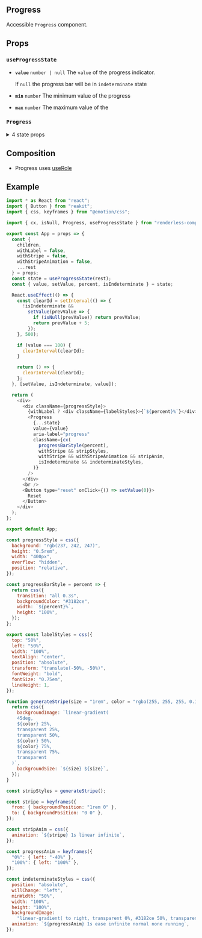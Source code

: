 ## Progress

Accessible `Progress` component.

<!-- CODESANDBOX
link_title: Progress - Open On Sandbox
js: src/progress/stories/__js/Progress.component.jsx
deps: ['@emotion/css']
-->

## Props

<!-- Automatically generated -->

### `useProgressState`

- **`value`** <code>number | null</code> The `value` of the progress indicator.

  If `null` the progress bar will be in `indeterminate` state

- **`min`** <code>number</code> The minimum value of the progress
- **`max`** <code>number</code> The maximum value of the

### `Progress`

<details><summary>4 state props</summary>
> These props are returned by the state hook. You can spread them into this component (`{...state}`) or pass them separately. You can also provide these props from your own state logic.

- **`value`** <code>number | null</code> The `value` of the progress indicator.

  If `null` the progress bar will be in `indeterminate` state

- **`min`** <code>number</code> The minimum value of the progress
- **`max`** <code>number</code> The maximum value of the
- **`isIndeterminate`** <code>boolean</code> Set isInterminate state

</details>

## Composition

- Progress uses [useRole](https://reakit.io/docs/role)

## Example

```js
import * as React from "react";
import { Button } from "reakit";
import { css, keyframes } from "@emotion/css";

import { cx, isNull, Progress, useProgressState } from "renderless-components";

export const App = props => {
  const {
    children,
    withLabel = false,
    withStripe = false,
    withStripeAnimation = false,
    ...rest
  } = props;
  const state = useProgressState(rest);
  const { value, setValue, percent, isIndeterminate } = state;

  React.useEffect(() => {
    const clearId = setInterval(() => {
      !isIndeterminate &&
        setValue(prevValue => {
          if (isNull(prevValue)) return prevValue;
          return prevValue + 5;
        });
    }, 500);

    if (value === 100) {
      clearInterval(clearId);
    }

    return () => {
      clearInterval(clearId);
    };
  }, [setValue, isIndeterminate, value]);

  return (
    <div>
      <div className={progressStyle}>
        {withLabel ? <div className={labelStyles}>{`${percent}%`}</div> : null}
        <Progress
          {...state}
          value={value}
          aria-label="progress"
          className={cx(
            progressBarStyle(percent),
            withStripe && stripStyles,
            withStripe && withStripeAnimation && stripAnim,
            isIndeterminate && indeterminateStyles,
          )}
        />
      </div>
      <br />
      <Button type="reset" onClick={() => setValue(0)}>
        Reset
      </Button>
    </div>
  );
};

export default App;

const progressStyle = css({
  background: "rgb(237, 242, 247)",
  height: "0.5rem",
  width: "400px",
  overflow: "hidden",
  position: "relative",
});

const progressBarStyle = percent => {
  return css({
    transition: "all 0.3s",
    backgroundColor: "#3182ce",
    width: `${percent}%`,
    height: "100%",
  });
};

export const labelStyles = css({
  top: "50%",
  left: "50%",
  width: "100%",
  textAlign: "center",
  position: "absolute",
  transform: "translate(-50%, -50%)",
  fontWeight: "bold",
  fontSize: "0.75em",
  lineHeight: 1,
});

function generateStripe(size = "1rem", color = "rgba(255, 255, 255, 0.15)") {
  return css({
    backgroundImage: `linear-gradient(
    45deg,
    ${color} 25%,
    transparent 25%,
    transparent 50%,
    ${color} 50%,
    ${color} 75%,
    transparent 75%,
    transparent
  )`,
    backgroundSize: `${size} ${size}`,
  });
}

const stripStyles = generateStripe();

const stripe = keyframes({
  from: { backgroundPosition: "1rem 0" },
  to: { backgroundPosition: "0 0" },
});

const stripAnim = css({
  animation: `${stripe} 1s linear infinite`,
});

const progressAnim = keyframes({
  "0%": { left: "-40%" },
  "100%": { left: "100%" },
});

const indeterminateStyles = css({
  position: "absolute",
  willChange: "left",
  minWidth: "50%",
  width: "100%",
  height: "100%",
  backgroundImage:
    "linear-gradient( to right, transparent 0%, #3182ce 50%, transparent 100% )",
  animation: `${progressAnim} 1s ease infinite normal none running`,
});
```
